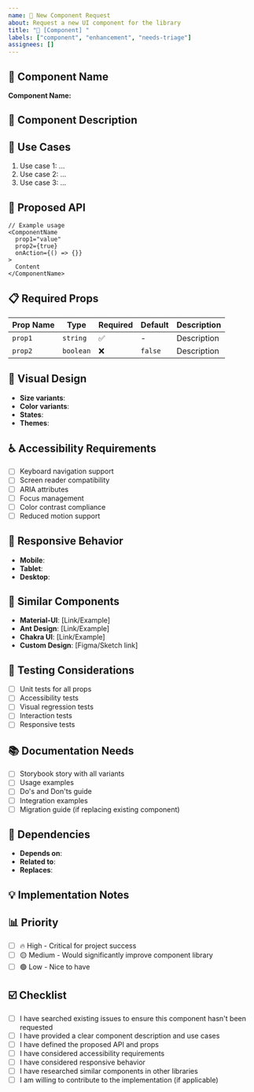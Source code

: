 ```yaml
---
name: 🎨 New Component Request
about: Request a new UI component for the library
title: "🎨 [Component] "
labels: ["component", "enhancement", "needs-triage"]
assignees: []
---
```


## 🎨 Component Name

<!-- What should this component be called? -->
**Component Name:** 

## 📖 Component Description

<!-- Describe what this component does -->

## 🎯 Use Cases

<!-- When and where would this component be used? -->
1. Use case 1: ...
2. Use case 2: ...
3. Use case 3: ...

## 🔧 Proposed API

<!-- How should developers use this component? -->

```tsx
// Example usage
<ComponentName
  prop1="value"
  prop2={true}
  onAction={() => {}}
>
  Content
</ComponentName>
```

## 📋 Required Props

<!-- List the essential props this component needs -->

| Prop Name | Type | Required | Default | Description |
|-----------|------|----------|---------|-------------|
| `prop1` | `string` | ✅ | - | Description |
| `prop2` | `boolean` | ❌ | `false` | Description |

## 🎨 Visual Design

<!-- Describe the visual appearance -->
- **Size variants**: <!-- e.g., small, medium, large -->
- **Color variants**: <!-- e.g., primary, secondary, success, error -->
- **States**: <!-- e.g., default, hover, focus, active, disabled -->
- **Themes**: <!-- light/dark mode considerations -->

## ♿ Accessibility Requirements

<!-- What accessibility features are needed? -->
- [ ] Keyboard navigation support
- [ ] Screen reader compatibility
- [ ] ARIA attributes
- [ ] Focus management
- [ ] Color contrast compliance
- [ ] Reduced motion support

## 📱 Responsive Behavior

<!-- How should it behave on different screen sizes? -->
- **Mobile**: 
- **Tablet**: 
- **Desktop**: 

## 🎯 Similar Components

<!-- Reference similar components from other libraries or designs -->
- **Material-UI**: [Link/Example]
- **Ant Design**: [Link/Example]
- **Chakra UI**: [Link/Example]
- **Custom Design**: [Figma/Sketch link]

## 🧪 Testing Considerations

<!-- What should be tested for this component? -->
- [ ] Unit tests for all props
- [ ] Accessibility tests
- [ ] Visual regression tests
- [ ] Interaction tests
- [ ] Responsive tests

## 📚 Documentation Needs

<!-- What documentation is needed? -->
- [ ] Storybook story with all variants
- [ ] Usage examples
- [ ] Do's and Don'ts guide
- [ ] Integration examples
- [ ] Migration guide (if replacing existing component)

## 🔗 Dependencies

<!-- Are there any dependencies or related components? -->
- **Depends on**: <!-- Other components this relies on -->
- **Related to**: <!-- Components that work together with this -->
- **Replaces**: <!-- If this replaces an existing component -->

## 💡 Implementation Notes

<!-- Any technical considerations for implementation -->

## 📊 Priority

<!-- How important is this component? -->
- [ ] 🔥 High - Critical for project success
- [ ] 🟡 Medium - Would significantly improve component library
- [ ] 🟢 Low - Nice to have

## ☑️ Checklist

- [ ] I have searched existing issues to ensure this component hasn't been requested
- [ ] I have provided a clear component description and use cases
- [ ] I have defined the proposed API and props
- [ ] I have considered accessibility requirements
- [ ] I have considered responsive behavior
- [ ] I have researched similar components in other libraries
- [ ] I am willing to contribute to the implementation (if applicable)